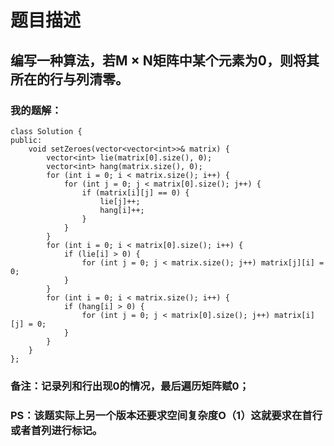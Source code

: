 # 题目描述
## 编写一种算法，若M × N矩阵中某个元素为0，则将其所在的行与列清零。
### 我的题解：
```
class Solution {
public:
    void setZeroes(vector<vector<int>>& matrix) {
        vector<int> lie(matrix[0].size(), 0);
        vector<int> hang(matrix.size(), 0);
        for (int i = 0; i < matrix.size(); i++) {
            for (int j = 0; j < matrix[0].size(); j++) {
                if (matrix[i][j] == 0) {
                    lie[j]++;
                    hang[i]++;
                }
            }
        }
        for (int i = 0; i < matrix[0].size(); i++) {
            if (lie[i] > 0) {
                for (int j = 0; j < matrix.size(); j++) matrix[j][i] = 0;
            }
        }
        for (int i = 0; i < matrix.size(); i++) {
            if (hang[i] > 0) {
                for (int j = 0; j < matrix[0].size(); j++) matrix[i][j] = 0;
            }
        }
    }
};    
```
### **备注**：记录列和行出现0的情况，最后遍历矩阵赋0；
### PS：该题实际上另一个版本还要求空间复杂度O（1）这就要求在首行或者首列进行标记。